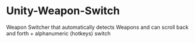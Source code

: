 # Unity-Weapon-Switch
Weapon Switcher that automatically detects Weapons and can scroll back and forth + alphanumeric (hotkeys) switch
